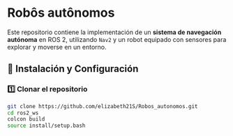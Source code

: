 # Robôs autônomos
Este repositorio contiene la implementación de un **sistema de navegación autónoma** en ROS 2, utilizando `Nav2` y un robot equipado con sensores para explorar y moverse en un entorno.

## 📂 **Instalación y Configuración**
### 1️⃣ Clonar el repositorio
```bash
git clone https://github.com/elizabeth21S/Robos_autonomos.git
cd ros2_ws
colcon build
source install/setup.bash
